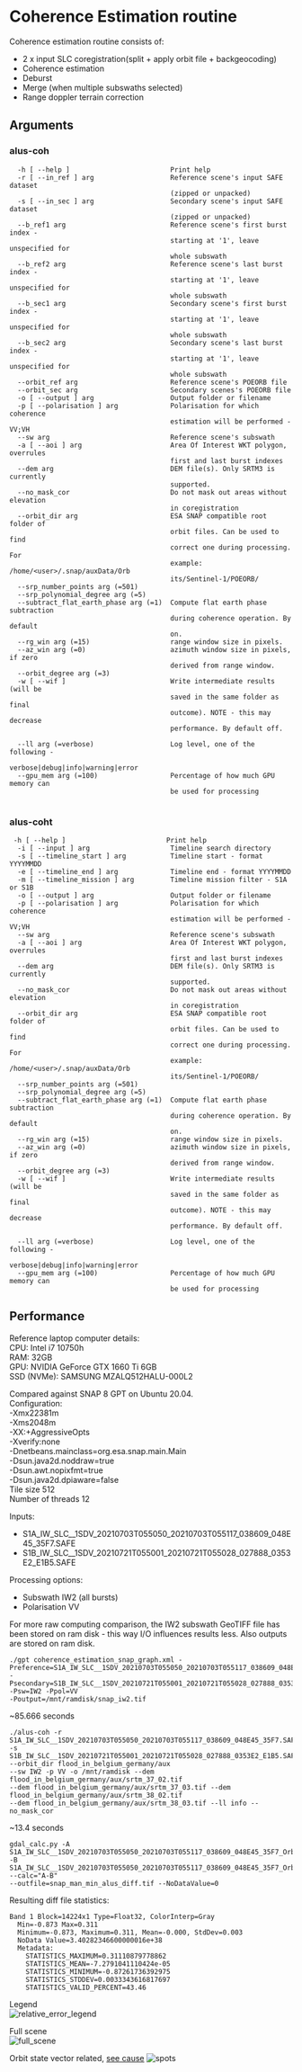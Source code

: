 # Coherence Estimation routine

Coherence estimation routine consists of:  

* 2 x input SLC coregistration(split + apply orbit file + backgeocoding)
* Coherence estimation
* Deburst
* Merge (when multiple subswaths selected)
* Range doppler terrain correction  

## Arguments

### alus-coh

```
  -h [ --help ]                         Print help
  -r [ --in_ref ] arg                   Reference scene's input SAFE dataset 
                                        (zipped or unpacked)
  -s [ --in_sec ] arg                   Secondary scene's input SAFE dataset 
                                        (zipped or unpacked)
  --b_ref1 arg                          Reference scene's first burst index - 
                                        starting at '1', leave unspecified for 
                                        whole subswath
  --b_ref2 arg                          Reference scene's last burst index - 
                                        starting at '1', leave unspecified for 
                                        whole subswath
  --b_sec1 arg                          Secondary scene's first burst index - 
                                        starting at '1', leave unspecified for 
                                        whole subswath
  --b_sec2 arg                          Secondary scene's last burst index - 
                                        starting at '1', leave unspecified for 
                                        whole subswath
  --orbit_ref arg                       Reference scene's POEORB file
  --orbit_sec arg                       Secondary scenes's POEORB file
  -o [ --output ] arg                   Output folder or filename
  -p [ --polarisation ] arg             Polarisation for which coherence 
                                        estimation will be performed - VV;VH
  --sw arg                              Reference scene's subswath
  -a [ --aoi ] arg                      Area Of Interest WKT polygon, overrules
                                        first and last burst indexes
  --dem arg                             DEM file(s). Only SRTM3 is currently 
                                        supported.
  --no_mask_cor                         Do not mask out areas without elevation
                                        in coregistration
  --orbit_dir arg                       ESA SNAP compatible root folder of 
                                        orbit files. Can be used to find 
                                        correct one during processing. For 
                                        example: /home/<user>/.snap/auxData/Orb
                                        its/Sentinel-1/POEORB/
  --srp_number_points arg (=501)
  --srp_polynomial_degree arg (=5)
  --subtract_flat_earth_phase arg (=1)  Compute flat earth phase subtraction 
                                        during coherence operation. By default 
                                        on.
  --rg_win arg (=15)                    range window size in pixels.
  --az_win arg (=0)                     azimuth window size in pixels, if zero 
                                        derived from range window.
  --orbit_degree arg (=3)
  -w [ --wif ]                          Write intermediate results (will be 
                                        saved in the same folder as final 
                                        outcome). NOTE - this may decrease 
                                        performance. By default off.

  --ll arg (=verbose)                   Log level, one of the following - 
                                        verbose|debug|info|warning|error
  --gpu_mem arg (=100)                  Percentage of how much GPU memory can 
                                        be used for processing


```

### alus-coht

```
 -h [ --help ]                         Print help
  -i [ --input ] arg                    Timeline search directory
  -s [ --timeline_start ] arg           Timeline start - format YYYYMMDD
  -e [ --timeline_end ] arg             Timeline end - format YYYYMMDD
  -m [ --timeline_mission ] arg         Timeline mission filter - S1A or S1B
  -o [ --output ] arg                   Output folder or filename
  -p [ --polarisation ] arg             Polarisation for which coherence 
                                        estimation will be performed - VV;VH
  --sw arg                              Reference scene's subswath
  -a [ --aoi ] arg                      Area Of Interest WKT polygon, overrules
                                        first and last burst indexes
  --dem arg                             DEM file(s). Only SRTM3 is currently 
                                        supported.
  --no_mask_cor                         Do not mask out areas without elevation
                                        in coregistration
  --orbit_dir arg                       ESA SNAP compatible root folder of 
                                        orbit files. Can be used to find 
                                        correct one during processing. For 
                                        example: /home/<user>/.snap/auxData/Orb
                                        its/Sentinel-1/POEORB/
  --srp_number_points arg (=501)
  --srp_polynomial_degree arg (=5)
  --subtract_flat_earth_phase arg (=1)  Compute flat earth phase subtraction 
                                        during coherence operation. By default 
                                        on.
  --rg_win arg (=15)                    range window size in pixels.
  --az_win arg (=0)                     azimuth window size in pixels, if zero 
                                        derived from range window.
  --orbit_degree arg (=3)
  -w [ --wif ]                          Write intermediate results (will be 
                                        saved in the same folder as final 
                                        outcome). NOTE - this may decrease 
                                        performance. By default off.

  --ll arg (=verbose)                   Log level, one of the following - 
                                        verbose|debug|info|warning|error
  --gpu_mem arg (=100)                  Percentage of how much GPU memory can 
                                        be used for processing
```

## Performance

Reference laptop computer details:  
CPU: Intel i7 10750h </br>
RAM: 32GB </br>
GPU: NVIDIA GeForce GTX 1660 Ti 6GB </br>
SSD (NVMe): SAMSUNG MZALQ512HALU-000L2 

Compared against SNAP 8 GPT on Ubuntu 20.04. </br>
Configuration: </br>
-Xmx22381m </br>
-Xms2048m </br>
-XX:+AggressiveOpts </br>
-Xverify:none </br>
-Dnetbeans.mainclass=org.esa.snap.main.Main </br>
-Dsun.java2d.noddraw=true </br>
-Dsun.awt.nopixfmt=true </br>
-Dsun.java2d.dpiaware=false </br>
Tile size 512 </br>
Number of threads 12

Inputs:  

* S1A_IW_SLC__1SDV_20210703T055050_20210703T055117_038609_048E45_35F7.SAFE
* S1B_IW_SLC__1SDV_20210721T055001_20210721T055028_027888_0353E2_E1B5.SAFE

Processing options:  

* Subswath IW2 (all bursts)
* Polarisation VV

For more raw computing comparison, the IW2 subswath GeoTIFF file has been stored on ram disk - this way I/O influences
results less. Also outputs are stored on ram disk.

```
./gpt coherence_estimation_snap_graph.xml -Preference=S1A_IW_SLC__1SDV_20210703T055050_20210703T055117_038609_048E45_35F7.SAFE/manifest.safe 
-Psecondary=S1B_IW_SLC__1SDV_20210721T055001_20210721T055028_027888_0353E2_E1B5.SAFE/manifest.safe -Psw=IW2 -Ppol=VV 
-Poutput=/mnt/ramdisk/snap_iw2.tif
```

~85.666 seconds

```
./alus-coh -r S1A_IW_SLC__1SDV_20210703T055050_20210703T055117_038609_048E45_35F7.SAFE 
-s S1B_IW_SLC__1SDV_20210721T055001_20210721T055028_027888_0353E2_E1B5.SAFE --orbit_dir flood_in_belgium_germany/aux 
--sw IW2 -p VV -o /mnt/ramdisk --dem flood_in_belgium_germany/aux/srtm_37_02.tif
--dem flood_in_belgium_germany/aux/srtm_37_03.tif --dem flood_in_belgium_germany/aux/srtm_38_02.tif 
--dem flood_in_belgium_germany/aux/srtm_38_03.tif --ll info --no_mask_cor
```

~13.4 seconds

```
gdal_calc.py -A S1A_IW_SLC__1SDV_20210703T055050_20210703T055117_038609_048E45_35F7_Orb_Stack_coh_deb_TC_no_data.tif 
-B S1A_IW_SLC__1SDV_20210703T055050_20210703T055117_038609_048E45_35F7_Orb_Stack_coh_deb_tc.tif --calc="A-B" 
--outfile=snap_man_min_alus_diff.tif --NoDataValue=0
```

Resulting diff file statistics:
```
Band 1 Block=14224x1 Type=Float32, ColorInterp=Gray
  Min=-0.873 Max=0.311 
  Minimum=-0.873, Maximum=0.311, Mean=-0.000, StdDev=0.003
  NoData Value=3.40282346600000016e+38
  Metadata:
    STATISTICS_MAXIMUM=0.31110879778862
    STATISTICS_MEAN=-7.2791041110424e-05
    STATISTICS_MINIMUM=-0.87261736392975
    STATISTICS_STDDEV=0.0033343616817697
    STATISTICS_VALID_PERCENT=43.46
```

Legend</br>
![relative_error_legend](../../docs/relative_error_legend.png)

Full scene</br>
![full_scene](../../docs/coh_relative_error_colored.png)

Orbit state vector related, [see cause](../../docs/GPU-GSTP-MPR-0008.pdf)
![spots](../../docs/coh_relative_error_spots.png)